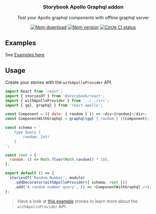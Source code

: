 <p align="center">
    <h3 align="center">Storybook Apollo Graphql addon</h3>
    <p align="center">Test your Apollo graphql components with offline graphql server<p>
    <p align="center">
        <a href="https://www.npmjs.com/package/storybook-addon-apollo-graphql"><img src="https://img.shields.io/npm/dt/storybook-addon-apollo-graphql.svg" alt="Npm download"></a>
        <a href="https://www.npmjs.com/package/storybook-addon-apollo-graphql"><img src="https://img.shields.io/npm/v/storybook-addon-apollo-graphql.svg" alt="Npm version"></a>
        <a href="https://www.npmjs.com/package/storybook-addon-apollo-graphql"><img src="https://img.shields.io/circleci/project/github/alexandrebodin/storybook-addon-apollo-graphql.svg" alt="Circle CI status"></a>
    </p>
</p>

## Examples

See [Examples here](example/)

## Usage

Create your stories with the `withApolloProvider` API.

```js
import React from 'react';
import { storiesOf } from '@storybook/react';
import { withApolloProvider } from '../../src';
import { gql, graphql } from 'react-apollo';

const Component = ({ data: { random } }) => <div>{random}</div>;
const ComponentWithGraphql = graphql(gql`{ random }`)(Component);

const schema = `
    type Query {
        random: Int!
    }
`;

const root = {
  random: () => Math.floor(Math.random() * 10),
};

export default () => {
  storiesOf('Random Number', module)
    .addDecorator(withApolloProvider({ schema, root }))
    .add('A random number query', () => <ComponentWithGraphql />);
};
```

> Have a look at [this example](example/stories) stories to learn more about the `withApolloProvider` API.
